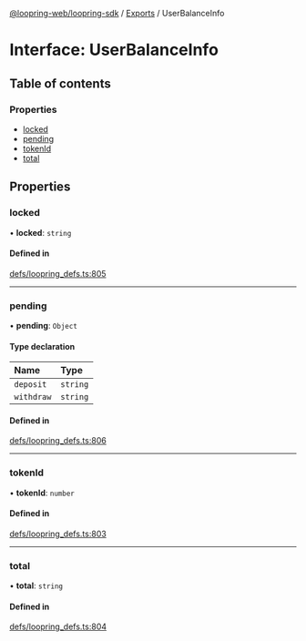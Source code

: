 [@loopring-web/loopring-sdk](../README.md) / [Exports](../modules.md) / UserBalanceInfo

# Interface: UserBalanceInfo

## Table of contents

### Properties

- [locked](UserBalanceInfo.md#locked)
- [pending](UserBalanceInfo.md#pending)
- [tokenId](UserBalanceInfo.md#tokenid)
- [total](UserBalanceInfo.md#total)

## Properties

### locked

• **locked**: `string`

#### Defined in

[defs/loopring_defs.ts:805](https://github.com/Loopring/loopring_sdk/blob/edf273a/src/defs/loopring_defs.ts#L805)

___

### pending

• **pending**: `Object`

#### Type declaration

| Name | Type |
| :------ | :------ |
| `deposit` | `string` |
| `withdraw` | `string` |

#### Defined in

[defs/loopring_defs.ts:806](https://github.com/Loopring/loopring_sdk/blob/edf273a/src/defs/loopring_defs.ts#L806)

___

### tokenId

• **tokenId**: `number`

#### Defined in

[defs/loopring_defs.ts:803](https://github.com/Loopring/loopring_sdk/blob/edf273a/src/defs/loopring_defs.ts#L803)

___

### total

• **total**: `string`

#### Defined in

[defs/loopring_defs.ts:804](https://github.com/Loopring/loopring_sdk/blob/edf273a/src/defs/loopring_defs.ts#L804)

